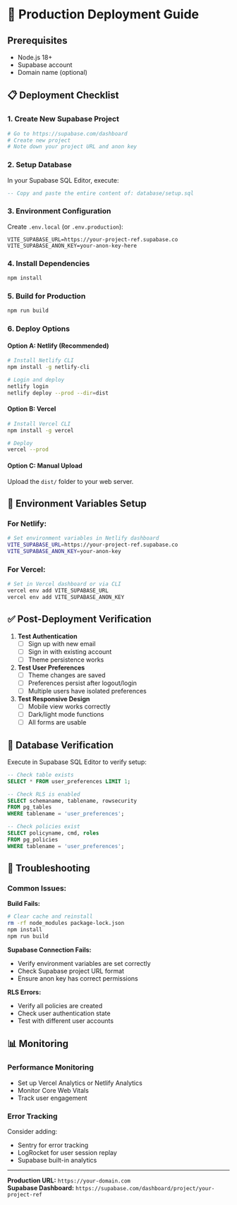 # 🚀 Production Deployment Guide

## Prerequisites
- Node.js 18+
- Supabase account
- Domain name (optional)

## 📋 Deployment Checklist

### 1. **Create New Supabase Project**
```bash
# Go to https://supabase.com/dashboard
# Create new project
# Note down your project URL and anon key
```

### 2. **Setup Database**
In your Supabase SQL Editor, execute:
```sql
-- Copy and paste the entire content of: database/setup.sql
```

### 3. **Environment Configuration**
Create `.env.local` (or `.env.production`):
```env
VITE_SUPABASE_URL=https://your-project-ref.supabase.co
VITE_SUPABASE_ANON_KEY=your-anon-key-here
```

### 4. **Install Dependencies**
```bash
npm install
```

### 5. **Build for Production**
```bash
npm run build
```

### 6. **Deploy Options**

#### Option A: Netlify (Recommended)
```bash
# Install Netlify CLI
npm install -g netlify-cli

# Login and deploy
netlify login
netlify deploy --prod --dir=dist
```

#### Option B: Vercel
```bash
# Install Vercel CLI
npm install -g vercel

# Deploy
vercel --prod
```

#### Option C: Manual Upload
Upload the `dist/` folder to your web server.

## 🔧 Environment Variables Setup

### For Netlify:
```bash
# Set environment variables in Netlify dashboard
VITE_SUPABASE_URL=https://your-project-ref.supabase.co
VITE_SUPABASE_ANON_KEY=your-anon-key
```

### For Vercel:
```bash
# Set in Vercel dashboard or via CLI
vercel env add VITE_SUPABASE_URL
vercel env add VITE_SUPABASE_ANON_KEY
```

## ✅ Post-Deployment Verification

1. **Test Authentication**
   - [ ] Sign up with new email
   - [ ] Sign in with existing account
   - [ ] Theme persistence works

2. **Test User Preferences**
   - [ ] Theme changes are saved
   - [ ] Preferences persist after logout/login
   - [ ] Multiple users have isolated preferences

3. **Test Responsive Design**
   - [ ] Mobile view works correctly
   - [ ] Dark/light mode functions
   - [ ] All forms are usable

## 🔄 Database Verification

Execute in Supabase SQL Editor to verify setup:
```sql
-- Check table exists
SELECT * FROM user_preferences LIMIT 1;

-- Check RLS is enabled
SELECT schemaname, tablename, rowsecurity 
FROM pg_tables 
WHERE tablename = 'user_preferences';

-- Check policies exist
SELECT policyname, cmd, roles 
FROM pg_policies 
WHERE tablename = 'user_preferences';
```

## 🚨 Troubleshooting

### Common Issues:

**Build Fails:**
```bash
# Clear cache and reinstall
rm -rf node_modules package-lock.json
npm install
npm run build
```

**Supabase Connection Fails:**
- Verify environment variables are set correctly
- Check Supabase project URL format
- Ensure anon key has correct permissions

**RLS Errors:**
- Verify all policies are created
- Check user authentication state
- Test with different user accounts

## 📊 Monitoring

### Performance Monitoring
- Set up Vercel Analytics or Netlify Analytics
- Monitor Core Web Vitals
- Track user engagement

### Error Tracking
Consider adding:
- Sentry for error tracking
- LogRocket for user session replay
- Supabase built-in analytics

---

**Production URL:** `https://your-domain.com`  
**Supabase Dashboard:** `https://supabase.com/dashboard/project/your-project-ref`
